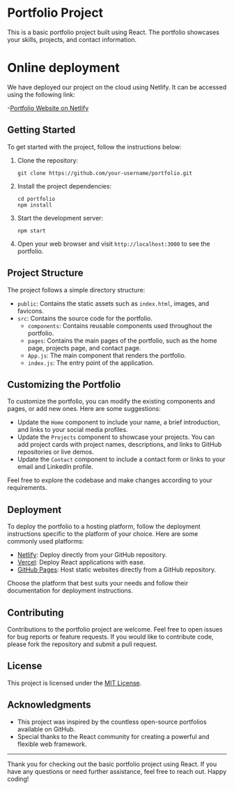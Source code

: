 # Portfolio Project

This is a basic portfolio project built using React. The portfolio showcases your skills, projects, and contact information.

# Online deployment
We have deployed our project on the cloud using Netlify. It can be accessed using the following link:

-[Portfolio Website on Netlify](https://himanshu-kumar-portfolio-101.netlify.app)

## Getting Started

To get started with the project, follow the instructions below:

1. Clone the repository:
   ```
   git clone https://github.com/your-username/portfolio.git
   ```

2. Install the project dependencies:
   ```
   cd portfolio
   npm install
   ```

3. Start the development server:
   ```
   npm start
   ```

4. Open your web browser and visit `http://localhost:3000` to see the portfolio.

## Project Structure

The project follows a simple directory structure:

- `public`: Contains the static assets such as `index.html`, images, and favicons.
- `src`: Contains the source code for the portfolio.
  - `components`: Contains reusable components used throughout the portfolio.
  - `pages`: Contains the main pages of the portfolio, such as the home page, projects page, and contact page.
  - `App.js`: The main component that renders the portfolio.
  - `index.js`: The entry point of the application.

## Customizing the Portfolio

To customize the portfolio, you can modify the existing components and pages, or add new ones. Here are some suggestions:

- Update the `Home` component to include your name, a brief introduction, and links to your social media profiles.
- Update the `Projects` component to showcase your projects. You can add project cards with project names, descriptions, and links to GitHub repositories or live demos.
- Update the `Contact` component to include a contact form or links to your email and LinkedIn profile.

Feel free to explore the codebase and make changes according to your requirements.

## Deployment

To deploy the portfolio to a hosting platform, follow the deployment instructions specific to the platform of your choice. Here are some commonly used platforms:

- [Netlify](https://www.netlify.com): Deploy directly from your GitHub repository.
- [Vercel](https://vercel.com): Deploy React applications with ease.
- [GitHub Pages](https://pages.github.com): Host static websites directly from a GitHub repository.

Choose the platform that best suits your needs and follow their documentation for deployment instructions.

## Contributing

Contributions to the portfolio project are welcome. Feel free to open issues for bug reports or feature requests. If you would like to contribute code, please fork the repository and submit a pull request.

## License

This project is licensed under the [MIT License](LICENSE).

## Acknowledgments

- This project was inspired by the countless open-source portfolios available on GitHub.
- Special thanks to the React community for creating a powerful and flexible web framework.

---

Thank you for checking out the basic portfolio project using React. If you have any questions or need further assistance, feel free to reach out. Happy coding!  
